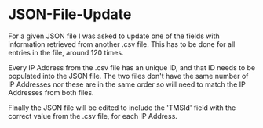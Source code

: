 # JSON-File-Update

For a given JSON file I was asked to update one of the fields with information retrieved from another .csv file. This has to be done for all entries in the file, around 120 times.

Every IP Address from the .csv file has an unique ID, and that ID needs to be populated into the JSON file. The two files don't have the same number of IP Addresses nor these are in the same order so will need to match the IP Addresses from both files.

Finally the JSON file will be edited to include the 'TMSId' field with the correct value from the .csv file, for each IP Address. 
